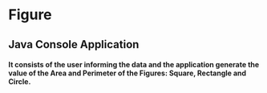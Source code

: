 # Figure
<h2>Java Console Application</h2>
<h4>
  It consists of the user informing the data and the application generate the value of the Area and Perimeter of the Figures: Square, Rectangle and Circle.
</h4>
